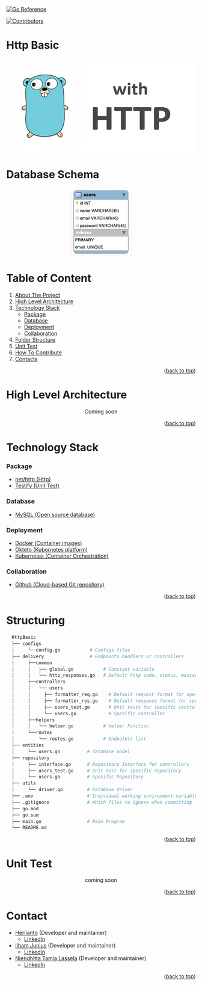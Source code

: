 <div id="top"></div>

[![Go Reference](https://pkg.go.dev/badge/github.dev/herlianto-github/http-basic.svg)](https://pkg.go.dev/github.dev/herlianto-github/http-basic)

[![Contributors](https://img.shields.io/github/contributors/herlianto-github/http-basic.svg?style=for-the-badge)](https://github.com/herlianto-github/Http-Basic/graphs/contributors)


# Http Basic

<!-- Description -->
<div align="center">
  <a href="https://github.com/herlianto-github/Http-Basic/IMAGES/Golang_Http.png">
    <img src="IMAGES/Golang_Http.png" alt="Logo">
  </a>
</div>

# Database Schema

<!-- Description -->
<div align="center">
  <a href="https://github.com/herlianto-github/Http-Basic/IMAGES/ERD.png">
    <img src="IMAGES/ERD.png" alt="Logo">
  </a>
</div>

# Table of Content

1. [About The Project](#http-basic)
2. [High Level Architecture](#high-level-architecture)
3. [Technology Stack](#technology-stack)        
    - [Package](#package)
    - [Database](#database)
    - [Deployment](#deployment)
    - [Collaboration](#collaboration)
4. [Folder Structure](#structuring)
5. [Unit Test](#unit-test)
6. [How To Contribute](CONRTIBUTING.md)
7. [Contacts](#authors)

  <p align="right">(<a href="#top">back to top</a>)</p>

# High Level Architecture
 <!-- High Level Architecture -->  
  <div align="center">    
    Coming soon
  </div>

  <p align="right">(<a href="#top">back to top</a>)</p>

# Technology Stack

### Package
- [net/http (Http)](https://pkg.go.dev/net/http)
- [Testify (Unit Test)](https://pkg.go.dev/github.com/stretchr/testify@v1.7.0)

### Database

- [MySQL (Open source database)](https://www.mysql.com)

### Deployment

- [Docker (Container images)](https://www.docker.com)
- [Okteto (Kubernetes platform)](https://www.okteto.com)
- [Kubernetes (Container Orchestration)](https://kubernetes.io)

### Collaboration

- [Github (Cloud-based Git repository)](https://github.com)

<p align="right">(<a href="#top">back to top</a>)</p>


# Structuring

  ```sh
    HttpBasic
    ├── configs                
    │     └──config.go           # Configs files
    ├── delivery                 # Endpoints handlers or controllers
    │     ├──common
    │     │   ├── global.go           # Constant variable
    │     │   └── http_responses.go   # Default http code, status, message
    │     ├──controllers
    │     │   └── users
    │     │     ├── formatter_req.go    # Default request format for spesific controllers
    │     │     ├── formatter_res.go    # Default response format for spesific controllers
    │     │     ├── users_test.go       # Unit tests for spesific controllers
    │     │     └── users.go            # Spesific controller
    │     ├──helpers
    │     │   └── helper.go           # Helper Function
    │     └──routes  
    │         └── routes.go           # Endpoints list
    ├── entities                
    │     └── users.go          # database model
    ├── repository              
    │     ├── interface.go      # Repository Interface for controllers
    │     ├── users_test.go     # Unit test for spesific repository
    │     └── users.go          # Spesific Repository
    ├── utils                 
    │     └── driver.go         # Database driver
    ├── .env                    # Individual working environment variables
    ├── .gitignore              # Which files to ignore when committing
    ├── go.mod                  
    ├── go.sum                  
    ├── main.go                 # Main Program
    └── README.md    
  ```

  <p align="right">(<a href="#top">back to top</a>)</p>


# Unit Test
<!-- Unit Test -->  
  <div align="center">
    coming soon
  </div>

  <p align="right">(<a href="#top">back to top</a>)</p>

# Contact
- [Herlianto](https://github.com/herlianto-github) (Developer and maintainer)
  - [LinkedIn](https://www.linkedin.com/in/herlianto-%E2%80%8D-829aa284/)
- [Ilham Junius](https://github.com/ilhamjunius) (Developer and maintainer)
  - [LinkedIn](https://www.linkedin.com/in/ilham-junius-767b49151)
- [Niendhitta Tamia Lassela](https://github.com/ellashella24) (Developer and maintainer)
  - [LinkedIn](https://www.linkedin.com/in/ntlassela/)

<p align="right">(<a href="#top">back to top</a>)</p>
